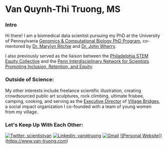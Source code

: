 # Van Quynh-Thi Truong, MS
### Intro  
Hi there! I am a biomedical data scientist pursuing my PhD at the University of Pennsylvania [Genomics & Computational Biology PhD Program](https://www.med.upenn.edu/gcb/), co-mentored by [Dr. Marylyn Ritchie](https://www.med.upenn.edu/pcpm/marylyn-d-ritchie-phd.html) and [Dr. John Wherry](https://www.med.upenn.edu/wherrylab/).

I also previously served as the liaison between the [Philadelphia STEM Equity Collective](https://www.philastemeco.org/equity-collective) and the [Penn Interdisciplinary Network for Scientists Promoting Inclusion, Retention, and Equity](https://www.med.upenn.edu/pennINSPIRE/)

### Outside of Science:
My other interests include freelance scientific illustration, creating crowdsourced public art sculptures, rock climbing, ultimate frisbee, camping, cooking, and serving as the [Executive Director](https://www.villagebridges.org/our-team) of [Village Bridges](https://www.villagebridges.org), a social impact organization I co-founded with a team of young women from my village.

### Let's Keep Up With Each Other:
[![Twitter: scientistvan](https://img.shields.io/twitter/follow/vantru0ng?style=for-the-badge)](https://twitter.com/scientistvan)
[![Linkedin: vanqtruong](https://img.shields.io/badge/-vanqtruong-blue?style=for-the-badge&logo=Linkedin&logoColor=white&link=https://www.linkedin.com/in/vanqtruong/)](https://www.linkedin.com/in/vanqtruong/)
[![Gmail](https://img.shields.io/badge/Gmail-D14836?style=for-the-badge&logo=gmail&logoColor=white)](scientistvan@gmail.com)
[![Personal Website]](https://img.shields.io/badge/Personal-Website-blue))(https://www.van-truong.com)

